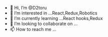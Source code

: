 - 👋 Hi, I’m @D2toru
- 👀 I’m interested in ...React,Redux,Robotics
- 🌱 I’m currently learning ...React hooks,Redux
- 💞️ I’m looking to collaborate on ...
- 📫 How to reach me ...

<!---
D2toru/D2toru is a ✨ special ✨ repository because its `README.md` (this file) appears on your GitHub profile.
You can click the Preview link to take a look at your changes.
--->
